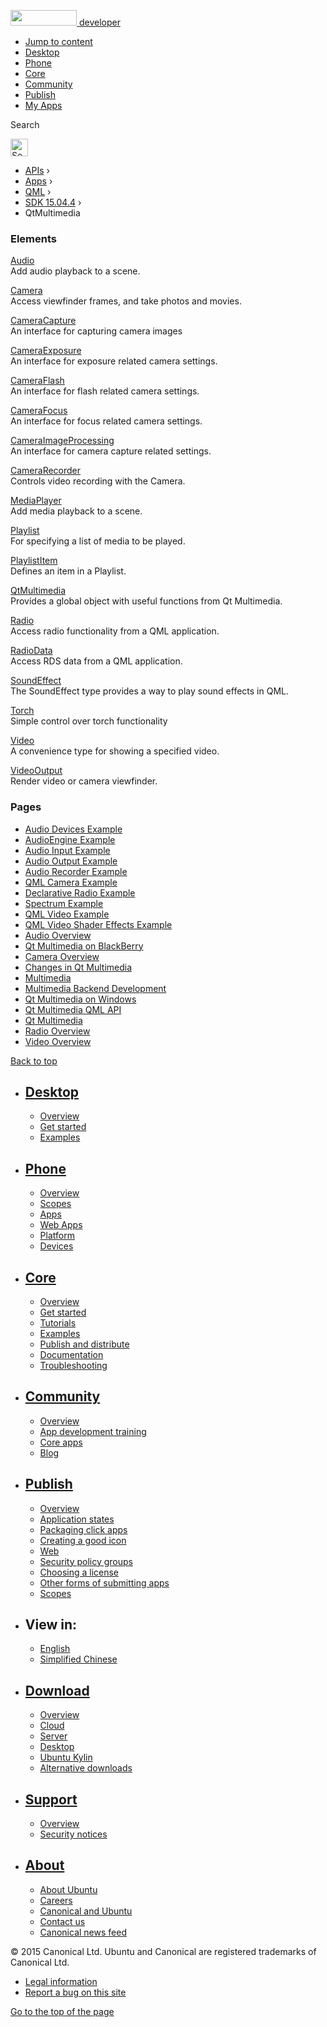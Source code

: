 <a href="https://developer.ubuntu.com/" class="logo-ubuntu"><img src="https://developer.ubuntu.com/assets/sites/ubuntu/latest/u/img/logos/logo-ubuntu-orange.svg" width="106" height="25" /> <span>developer</span></a>

-   [Jump to content](index.html#main-content)
-   [Desktop](https://developer.ubuntu.com/en/desktop/)
-   [Phone](https://developer.ubuntu.com/en/phone/)
-   [Core](https://developer.ubuntu.com/core)
-   [Community](https://developer.ubuntu.com/en/community/)
-   [Publish](https://developer.ubuntu.com/en/publish/)
-   [My Apps](https://myapps.developer.ubuntu.com/)

Search

<img src="https://developer.ubuntu.com/assets/sites/ubuntu/latest/u/img/search-white.svg" alt="Search" height="28" />

-   [APIs](../../../../index.html) ›
-   [Apps](../../../index.html) ›
-   [QML](../../index.html) ›
-   <a href="../index.html" class="sub-nav-item">SDK 15.04.4</a> ›
-   QtMultimedia

<!-- -->

### Elements

[Audio](../QtMultimedia.Audio/index.html)  
Add audio playback to a scene.

[Camera](../QtMultimedia.Camera/index.html)  
Access viewfinder frames, and take photos and movies.

[CameraCapture](../QtMultimedia.CameraCapture/index.html)  
An interface for capturing camera images

[CameraExposure](../QtMultimedia.CameraExposure/index.html)  
An interface for exposure related camera settings.

[CameraFlash](../QtMultimedia.CameraFlash/index.html)  
An interface for flash related camera settings.

[CameraFocus](../QtMultimedia.CameraFocus/index.html)  
An interface for focus related camera settings.

[CameraImageProcessing](../QtMultimedia.CameraImageProcessing/index.html)  
An interface for camera capture related settings.

[CameraRecorder](../QtMultimedia.CameraRecorder/index.html)  
Controls video recording with the Camera.

[MediaPlayer](../QtMultimedia.MediaPlayer/index.html)  
Add media playback to a scene.

[Playlist](../QtMultimedia.Playlist/index.html)  
For specifying a list of media to be played.

[PlaylistItem](../QtMultimedia.PlaylistItem/index.html)  
Defines an item in a Playlist.

[QtMultimedia](../QtMultimedia.QtMultimedia/index.html)  
Provides a global object with useful functions from Qt Multimedia.

[Radio](../QtMultimedia.Radio/index.html)  
Access radio functionality from a QML application.

[RadioData](../QtMultimedia.RadioData/index.html)  
Access RDS data from a QML application.

[SoundEffect](../QtMultimedia.SoundEffect/index.html)  
The SoundEffect type provides a way to play sound effects in QML.

[Torch](../QtMultimedia.Torch/index.html)  
Simple control over torch functionality

[Video](../QtMultimedia.Video/index.html)  
A convenience type for showing a specified video.

[VideoOutput](../QtMultimedia.VideoOutput/index.html)  
Render video or camera viewfinder.

### Pages

-   [Audio Devices Example](../QtMultimedia.qtmultimedia-audiodevices-example/index.html)
-   [AudioEngine Example](../QtMultimedia.qtmultimedia-audioengine-example/index.html)
-   [Audio Input Example](../QtMultimedia.qtmultimedia-audioinput-example/index.html)
-   [Audio Output Example](../QtMultimedia.qtmultimedia-audiooutput-example/index.html)
-   [Audio Recorder Example](../QtMultimedia.qtmultimedia-audiorecorder-example/index.html)
-   [QML Camera Example](../QtMultimedia.qtmultimedia-declarative-camera-example/index.html)
-   [Declarative Radio Example](../QtMultimedia.qtmultimedia-declarative-radio-example/index.html)
-   [Spectrum Example](../QtMultimedia.qtmultimedia-spectrum-example/index.html)
-   [QML Video Example](../QtMultimedia.qtmultimedia-video-qmlvideo-example/index.html)
-   [QML Video Shader Effects Example](../QtMultimedia.qtmultimedia-video-qmlvideofx-example/index.html)
-   [Audio Overview](../QtMultimedia.audiooverview/index.html)
-   [Qt Multimedia on BlackBerry](../QtMultimedia.blackberry/index.html)
-   [Camera Overview](../QtMultimedia.cameraoverview/index.html)
-   [Changes in Qt Multimedia](../QtMultimedia.changes/index.html)
-   [Multimedia](../QtMultimedia.multimediaoverview/index.html)
-   [Multimedia Backend Development](../QtMultimedia.multimediabackend/index.html)
-   [Qt Multimedia on Windows](../QtMultimedia.qtmultimedia-windows/index.html)
-   [Qt Multimedia QML API](../QtMultimedia.qml-multimedia/index.html)
-   [Qt Multimedia](../QtMultimedia.qtmultimedia-index/index.html)
-   [Radio Overview](../QtMultimedia.radiooverview/index.html)
-   [Video Overview](../QtMultimedia.videooverview/index.html)

[Back to top](index.html#)

-   [Desktop](https://developer.ubuntu.com/en/desktop/)
    ---------------------------------------------------

    -   [Overview](https://developer.ubuntu.com/en/desktop/)
    -   [Get started](http://snapcraft.io/?utm_source=developer.ubuntu.com&utm_medium=devportal&utm_term=snaps%20snapcraft%20desktop&utm_content=menu&utm_campaign=duc_snappers)
    -   [Examples](https://github.com/ubuntu/snappy-playpen)

-   [Phone](https://developer.ubuntu.com/en/phone/)
    -----------------------------------------------

    -   [Overview](https://developer.ubuntu.com/en/phone/)
    -   [Scopes](https://developer.ubuntu.com/en/phone/scopes/)
    -   [Apps](https://developer.ubuntu.com/en/phone/apps/)
    -   [Web Apps](https://developer.ubuntu.com/en/phone/web/)
    -   [Platform](https://developer.ubuntu.com/en/phone/platform/)
    -   [Devices](https://developer.ubuntu.com/en/phone/devices/)

-   [Core](https://developer.ubuntu.com/core)
    -----------------------------------------

    -   [Overview](https://developer.ubuntu.com/core)
    -   [Get started](https://developer.ubuntu.com/core/get-started)
    -   [Tutorials](https://developer.ubuntu.com/core/tutorials)
    -   [Examples](https://developer.ubuntu.com/core/examples)
    -   [Publish and distribute](https://developer.ubuntu.com/core/publish-and-distribute)
    -   [Documentation](https://developer.ubuntu.com/core/documentation)
    -   [Troubleshooting](https://developer.ubuntu.com/core/troubleshooting)

-   [Community](https://developer.ubuntu.com/en/community/)
    -------------------------------------------------------

    -   [Overview](https://developer.ubuntu.com/en/community/)
    -   [App development training](https://developer.ubuntu.com/en/community/training/)
    -   [Core apps](https://developer.ubuntu.com/en/community/core-apps/)
    -   [Blog](https://developer.ubuntu.com/en/community/blog/)

-   [Publish](https://developer.ubuntu.com/en/publish/)
    ---------------------------------------------------

    -   [Overview](https://developer.ubuntu.com/en/publish/)
    -   [Application states](https://developer.ubuntu.com/en/publish/application-states/)
    -   [Packaging click apps](https://developer.ubuntu.com/en/publish/packaging-click-apps/)
    -   [Creating a good icon](https://developer.ubuntu.com/en/publish/creating-a-good-icon/)
    -   [Web](https://developer.ubuntu.com/en/publish/web/)
    -   [Security policy groups](https://developer.ubuntu.com/en/publish/security-policy-groups/)
    -   [Choosing a license](https://developer.ubuntu.com/en/publish/choosing-a-license/)
    -   [Other forms of submitting apps](https://developer.ubuntu.com/en/publish/other-forms-of-submitting-apps/)
    -   [Scopes](https://developer.ubuntu.com/en/publish/scopes/)

-   View in:
    --------

    -   [English](index.html "Change to language: English")
    -   [Simplified Chinese](index.html "Change to language: Simplified Chinese")

-   [Download](http://ubuntu.com/download/)
    ---------------------------------------

    -   [Overview](http://ubuntu.com/download)
    -   [Cloud](http://ubuntu.com/download/cloud)
    -   [Server](http://ubuntu.com/download/server)
    -   [Desktop](http://ubuntu.com/download/desktop)
    -   [Ubuntu Kylin](http://ubuntu.com/download/ubuntu-kylin)
    -   [Alternative downloads](http://ubuntu.com/download/alternative-downloads)

-   [Support](http://ubuntu.com/support/)
    -------------------------------------

    -   [Overview](http://ubuntu.com/support)
    -   [Security notices](http://www.ubuntu.com/usn/)

-   [About](http://ubuntu.com/about/)
    ---------------------------------

    -   [About Ubuntu](http://ubuntu.com/about/about-ubuntu)
    -   [Careers](http://www.canonical.com/careers)
    -   [Canonical and Ubuntu](http://ubuntu.com/about/canonical-and-ubuntu)
    -   [Contact us](http://ubuntu.com/about/contact-us)
    -   [Canonical news feed](http://insights.ubuntu.com/feed/)

© 2015 Canonical Ltd. Ubuntu and Canonical are registered trademarks of Canonical Ltd.

-   [Legal information](http://www.ubuntu.com/legal)
-   [Report a bug on this site](https://bugs.launchpad.net/developer-ubuntu-com/)

<span class="accessibility-aid">[Go to the top of the page](index.html#)</span>
